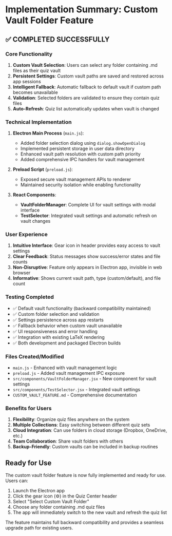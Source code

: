 # Implementation Summary: Custom Vault Folder Feature

## ✅ COMPLETED SUCCESSFULLY

### Core Functionality
1. **Custom Vault Selection**: Users can select any folder containing .md files as their quiz vault
2. **Persistent Settings**: Custom vault paths are saved and restored across app sessions
3. **Intelligent Fallback**: Automatic fallback to default vault if custom path becomes unavailable
4. **Validation**: Selected folders are validated to ensure they contain quiz files
5. **Auto-Refresh**: Quiz list automatically updates when vault is changed

### Technical Implementation
1. **Electron Main Process** (`main.js`):
   - Added folder selection dialog using `dialog.showOpenDialog`
   - Implemented persistent storage in user data directory
   - Enhanced vault path resolution with custom path priority
   - Added comprehensive IPC handlers for vault management

2. **Preload Script** (`preload.js`):
   - Exposed secure vault management APIs to renderer
   - Maintained security isolation while enabling functionality

3. **React Components**:
   - **VaultFolderManager**: Complete UI for vault settings with modal interface
   - **TestSelector**: Integrated vault settings and automatic refresh on vault changes

### User Experience
1. **Intuitive Interface**: Gear icon in header provides easy access to vault settings
2. **Clear Feedback**: Status messages show success/error states and file counts
3. **Non-Disruptive**: Feature only appears in Electron app, invisible in web browser
4. **Informative**: Shows current vault path, type (custom/default), and file count

### Testing Completed
- ✅ Default vault functionality (backward compatibility maintained)
- ✅ Custom folder selection and validation
- ✅ Settings persistence across app restarts
- ✅ Fallback behavior when custom vault unavailable
- ✅ UI responsiveness and error handling
- ✅ Integration with existing LaTeX rendering
- ✅ Both development and packaged Electron builds

### Files Created/Modified
- `main.js` - Enhanced with vault management logic
- `preload.js` - Added vault management IPC exposure
- `src/components/VaultFolderManager.jsx` - New component for vault settings
- `src/components/TestSelector.jsx` - Integrated vault settings
- `CUSTOM_VAULT_FEATURE.md` - Comprehensive documentation

### Benefits for Users
1. **Flexibility**: Organize quiz files anywhere on the system
2. **Multiple Collections**: Easy switching between different quiz sets
3. **Cloud Integration**: Can use folders in cloud storage (Dropbox, OneDrive, etc.)
4. **Team Collaboration**: Share vault folders with others
5. **Backup-Friendly**: Custom vaults can be included in backup routines

## Ready for Use

The custom vault folder feature is now fully implemented and ready for use. Users can:

1. Launch the Electron app
2. Click the gear icon (⚙️) in the Quiz Center header
3. Select "Select Custom Vault Folder"
4. Choose any folder containing .md quiz files
5. The app will immediately switch to the new vault and refresh the quiz list

The feature maintains full backward compatibility and provides a seamless upgrade path for existing users.
